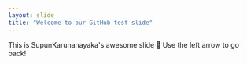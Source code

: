 ```yaml
---
layout: slide
title: "Welcome to our GitHub test slide"
---
```

This is SupunKarunanayaka's awesome slide :tada:
Use the left arrow to go back!
